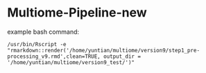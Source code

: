 # Multiome-Pipeline-new

example bash command: 

`/usr/bin/Rscript -e "rmarkdown::render('/home/yuntian/multiome/version9/step1_pre-processing_v9.rmd',clean=TRUE, output_dir = '/home/yuntian/multiome/version9_test/')"`
